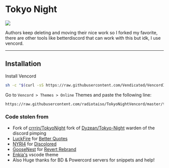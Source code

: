 # Tokyo Night

![](https://github.com/radiotaiso/TokyoNightVencord/blob/main/assets/preview.png?raw=true)

Authors keep deleting and moving their nice work so I forked my favorite, there are other tools like betterdiscord that can work with this but idk, I use vencord.

---

## Installation

Install Vencord
```bash
sh -c "$(curl -sS https://raw.githubusercontent.com/Vendicated/VencordInstaller/main/install.sh)"
```

Go to `Vencord > Themes > Online` Themes and paste the following line:
```bash
https://raw.githubusercontent.com/radiotaiso/TokyoNightVencord/master/tokyo-night.theme.css
```

### Code stolen from 

- Fork of [crrrin/TokyoNight](https://github.com/crrrin/TokyoNight) fork of [Dyzean/Tokyo-Night](https://github.com/Dyzean/Tokyo-Night) warden of the discord pimping
- [LuckFire](https://github.com/LuckFire) for [Better Quotes](https://github.com/LuckFire/CSS-Snippets/tree/master/BetterQuotes)
- [NYRI4](https://github.com/NYRI4) for [Discolored](https://github.com/NYRI4/Discolored)
- [GooseNest](https://github.com/Goose-Nest) for [Revert Rebrand](https://github.com/Goose-Nest/GT-RevertRebrand)
- [Enkia's](https://github.com/enkia/tokyo-night-vscode-theme) vscode theme
- Also Huge thanks for BD & Powercord servers for snippets and help!
